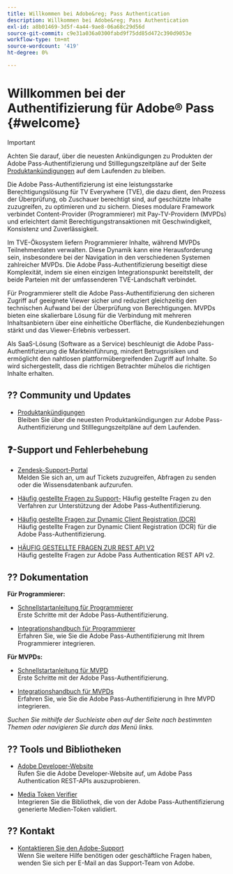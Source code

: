 ```yaml
---
title: Willkommen bei Adobe&reg; Pass Authentication
description: Willkommen bei Adobe&reg; Pass Authentication
exl-id: a8b01469-3d5f-4a44-9ae8-06a68c29d56d
source-git-commit: c9e31a036a0300fabd9f75dd85d472c390d9053e
workflow-type: tm+mt
source-wordcount: '419'
ht-degree: 0%

---
```


# Willkommen bei der Authentifizierung für Adobe® Pass {#welcome}

>[!IMPORTANT]
>
> Achten Sie darauf, über die neuesten Ankündigungen zu Produkten der Adobe Pass-Authentifizierung und Stilllegungszeitpläne auf der Seite [Produktankündigungen](/help/authentication/product-announcements.md) auf dem Laufenden zu bleiben.

Die Adobe Pass-Authentifizierung ist eine leistungsstarke Berechtigungslösung für TV Everywhere (TVE), die dazu dient, den Prozess der Überprüfung, ob Zuschauer berechtigt sind, auf geschützte Inhalte zuzugreifen, zu optimieren und zu sichern. Dieses modulare Framework verbindet Content-Provider (Programmierer) mit Pay-TV-Providern (MVPDs) und erleichtert damit Berechtigungstransaktionen mit Geschwindigkeit, Konsistenz und Zuverlässigkeit.

Im TVE-Ökosystem liefern Programmierer Inhalte, während MVPDs Teilnehmerdaten verwalten. Diese Dynamik kann eine Herausforderung sein, insbesondere bei der Navigation in den verschiedenen Systemen zahlreicher MVPDs. Die Adobe Pass-Authentifizierung beseitigt diese Komplexität, indem sie einen einzigen Integrationspunkt bereitstellt, der beide Parteien mit der umfassenderen TVE-Landschaft verbindet.

Für Programmierer stellt die Adobe Pass-Authentifizierung den sicheren Zugriff auf geeignete Viewer sicher und reduziert gleichzeitig den technischen Aufwand bei der Überprüfung von Berechtigungen. MVPDs bieten eine skalierbare Lösung für die Verbindung mit mehreren Inhaltsanbietern über eine einheitliche Oberfläche, die Kundenbeziehungen stärkt und das Viewer-Erlebnis verbessert.

Als SaaS-Lösung (Software as a Service) beschleunigt die Adobe Pass-Authentifizierung die Markteinführung, mindert Betrugsrisiken und ermöglicht den nahtlosen plattformübergreifenden Zugriff auf Inhalte. So wird sichergestellt, dass die richtigen Betrachter mühelos die richtigen Inhalte erhalten.

## ?? Community und Updates

* [Produktankündigungen](/help/authentication/product-announcements.md)\
  Bleiben Sie über die neuesten Produktankündigungen zur Adobe Pass-Authentifizierung und Stilllegungszeitpläne auf dem Laufenden.

## ❓-Support und Fehlerbehebung

* [Zendesk-Support-Portal](https://tve.zendesk.com/home)\
  Melden Sie sich an, um auf Tickets zuzugreifen, Abfragen zu senden oder die Wissensdatenbank aufzurufen.

* [Häufig gestellte Fragen zu Support-](/help/authentication/kickstart/support-procedures-faqs.md)
Häufig gestellte Fragen zu den Verfahren zur Unterstützung der Adobe Pass-Authentifizierung.

* [Häufig gestellte Fragen zur Dynamic Client Registration (DCR)](/help/authentication/integration-guide-programmers/rest-apis/rest-api-dcr/dynamic-client-registration-faqs.md)\
  Häufig gestellte Fragen zur Dynamic Client Registration (DCR) für die Adobe Pass-Authentifizierung.

* [HÄUFIG GESTELLTE FRAGEN ZUR REST API V2](/help/authentication/integration-guide-programmers/rest-apis/rest-api-v2/rest-api-v2-faqs.md)\
  Häufig gestellte Fragen zur Adobe Pass Authentication REST API v2.

## ?? Dokumentation

**Für Programmierer:**

* [Schnellstartanleitung für Programmierer](/help/authentication/kickstart/programmer-kickstart-guide.md)\
  Erste Schritte mit der Adobe Pass-Authentifizierung.

* [Integrationshandbuch für Programmierer](/help/authentication/integration-guide-programmers/programmer-integration-guide-overview.md)\
  Erfahren Sie, wie Sie die Adobe Pass-Authentifizierung mit Ihrem Programmierer integrieren.

**Für MVPDs:**

* [Schnellstartanleitung für MVPD](/help/authentication/kickstart/mvpd-kickstart-guide.md)\
  Erste Schritte mit der Adobe Pass-Authentifizierung.

* [Integrationshandbuch für MVPDs](/help/authentication/integration-guide-mvpds/mvpd-integration-guide-overview.md)\
  Erfahren Sie, wie Sie die Adobe Pass-Authentifizierung in Ihre MVPD integrieren.

*Suchen Sie mithilfe der Suchleiste oben auf der Seite nach bestimmten Themen oder navigieren Sie durch das Menü links.*

## ??️ Tools und Bibliotheken

* [Adobe Developer-Website](https://developer.adobe.com/adobe-pass/)\
  Rufen Sie die Adobe Developer-Website auf, um Adobe Pass Authentication REST-APIs auszuprobieren.

* [Media Token Verifier](https://tve.zendesk.com/hc/en-us/articles/204963159-Media-Token-Verifier-library)\
  Integrieren Sie die Bibliothek, die von der Adobe Pass-Authentifizierung generierte Medien-Token validiert.

## ?? Kontakt

* [Kontaktieren Sie den Adobe-Support](mailto:tve-support@adobe.com)\
  Wenn Sie weitere Hilfe benötigen oder geschäftliche Fragen haben, wenden Sie sich per E-Mail an das Support-Team von Adobe.
